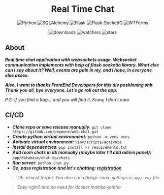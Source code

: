 <h1 align="center">Real Time Chat</h1>

<p align="center">
    <img src="https://img.shields.io/badge/%20Python-3.11.3-blue?style=for-the-badge&logo=Python" alt="Python">
    <img src="https://img.shields.io/badge/%20SQLAlchemy-2.0.36-brightgreen?style=for-the-badge" alt="SQLAlchemy">
    <img src="https://img.shields.io/badge/%20Flask-3.0.3-brightgreen?style=for-the-badge" alt="Flask">
    <img src="https://img.shields.io/badge/%20SocketIO-5.4.1-brightgreen?style=for-the-badge" alt="Flask-SocketIO">
    <img src="https://img.shields.io/badge/WTForms-3.2.1-brightgreen?style=for-the-badge" alt="WTForms">
</p>

<p align="center">
    <img src="https://img.shields.io/github/downloads/peymone/web-chat/total?style=social&logo=github" alt="downloads">
    <img src="https://img.shields.io/github/watchers/peymone/web-chat" alt="watchers">
    <img src="https://img.shields.io/github/stars/peymone/web-chat" alt="stars">
</p>

<h2>About</h2>

_**Real time chat application with websockets usage. Websocket communication implements with help of flask-socketio library. What else can I say about it? Well, events are pain in my, and I hope, in everyone else asses.**_

_**Also, I want to thanks FrontEnd Developers for this div positioning shit. Thank you all, bye everyone. Let's go roll out the app.**_

_P.S. If you find a bag... and you will find it. Know, I don't care._

<h2>CI/CD</h2>


- _**Clone repo or save release manually**:_ ```git clone https://github.com/peymone/web-chat.git```
- _**Create python virtual environment:**_ ```python -m venv venv```
- _**Activate virtual environment:**_ ```venv/scripts/activate```
- _**Install dependencies**:_ ```pip install -r requirements.txt```
- _**Add room chats in db manually (maybe later I'll add admin panel):**_ ```app/database/chat.dp/chats```
- _**Run server**:_ ```python chat.py```
- _**Go, pass registration and let's chatting: <a href="http://127.0.0.1:5000/reg">registration</a>**_

> _Oh. almost forgot. You also can change some settings in ```app/.env``` file_

> _Easy right? And no need for docker mambo-jambo_
